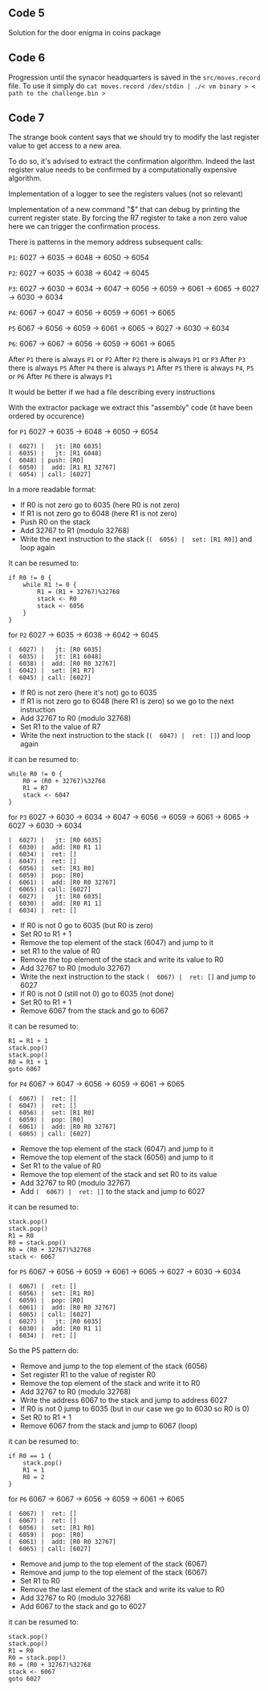 ## Code 5

Solution for the door enigma in coins package

## Code 6

Progression until the synacor headquarters is saved in the `src/moves.record` file.
To use it simply do `cat moves.record /dev/stdin | ./< vm binary > < path to the challenge.bin >` 


## Code 7

The strange book content says that we should try to modify the last register value to get access to a new area.

To do so, it's advised to extract the confirmation algorithm. Indeed the last register value needs to be confirmed by a computationally expensive algorithm.

Implementation of a logger to see the registers values (not so relevant)

Implementation of a new command "$" that can debug by printing the current register state. By forcing the R7 register to take a non zero value here we can trigger the confirmation process. 

There is patterns in the memory address subsequent calls:

`P1`: 6027 -> 6035 -> 6048 -> 6050 -> 6054

`P2`: 6027 -> 6035 -> 6038 -> 6042 -> 6045

`P3`: 6027 -> 6030 -> 6034 -> 6047 -> 6056 -> 6059 -> 6061 -> 6065 -> 6027 -> 6030 -> 6034

`P4`: 6067 -> 6047 -> 6056 -> 6059 -> 6061 -> 6065

`P5` 6067 -> 6056 -> 6059 -> 6061 -> 6065 -> 6027 -> 6030 -> 6034

`P6`: 6067 -> 6067 -> 6056 -> 6059 -> 6061 -> 6065

After `P1` there is always `P1` or `P2`
After `P2` there is always `P1` or `P3`
After `P3` there is always `P5`
After `P4` there is always `P1`
After `P5` there is always `P4`, `P5` or `P6`
After `P6` there is always `P1`

It would be better if we had a file describing every instructions

With the extractor package we extract this "assembly" code (it have been ordered by occurence)

for `P1` 6027 -> 6035 -> 6048 -> 6050 -> 6054
```
(  6027) |   jt: [R0 6035]
(  6035) |   jt: [R1 6048]
(  6048) | push: [R0]
(  6050) |  add: [R1 R1 32767]
(  6054) | call: [6027]
```

In a more readable format:
- If R0 is not zero go to 6035 (here R0 is not zero)
- If R1 is not zero go to 6048 (here R1 is not zero)
- Push R0 on the stack
- Add 32767 to R1 (modulo 32768)
- Write the next instruction to the stack (`(  6056) |  set: [R1 R0]`) and loop again

It can be resumed to:
```
if R0 != 0 {
    while R1 != 0 {
        R1 = (R1 + 32767)%32768
        stack <- R0
        stack <- 6056
    }
}
```

for `P2` 6027 -> 6035 -> 6038 -> 6042 -> 6045
```
(  6027) |   jt: [R0 6035]
(  6035) |   jt: [R1 6048]
(  6038) |  add: [R0 R0 32767]
(  6042) |  set: [R1 R7]
(  6045) | call: [6027]
```

- If R0 is not zero (here it's not) go to 6035
- If R1 is not zero go to 6048 (here R1 is zero) so we go to the next instruction
- Add 32767 to R0 (modulo 32768)
- Set R1 to the value of R7
- Write the next instruction to the stack (`(  6047) |  ret: []`) and loop again

it can be resumed to:
```
while R0 != 0 {
    R0 = (R0 + 32767)%32768
    R1 = R7
    stack <- 6047
}
```


for `P3`  6027 -> 6030 -> 6034 -> 6047 -> 6056 -> 6059 -> 6061 -> 6065 -> 6027 -> 6030 -> 6034
```
(  6027) |   jt: [R0 6035]
(  6030) |  add: [R0 R1 1]
(  6034) |  ret: []
(  6047) |  ret: []
(  6056) |  set: [R1 R0]
(  6059) |  pop: [R0]
(  6061) |  add: [R0 R0 32767]
(  6065) | call: [6027]
(  6027) |   jt: [R0 6035]
(  6030) |  add: [R0 R1 1]
(  6034) |  ret: []
```

- If R0 is not 0 go to 6035 (but R0 is zero)
- Set R0 to R1 + 1
- Remove the top element of the stack (6047) and jump to it
- set R1 to the value of R0
- Remove the top element of the stack and write its value to R0
- Add 32767 to R0 (modulo 32767)
- Write the next instruction to the stack `(  6067) |  ret: []` and jump to 6027
- If R0 is not 0 (still not 0) go to 6035 (not done)
- Set R0 to R1 + 1
- Remove 6067 from the stack and go to 6067

it can be resumed to:
```
R1 = R1 + 1
stack.pop()
stack.pop()
R0 = R1 + 1
goto 6067
```

for `P4` 6067 -> 6047 -> 6056 -> 6059 -> 6061 -> 6065
```
(  6067) |  ret: []
(  6047) |  ret: []
(  6056) |  set: [R1 R0]
(  6059) |  pop: [R0]
(  6061) |  add: [R0 R0 32767]
(  6065) | call: [6027]
```

- Remove the top element of the stack (6047) and jump to it
- Remove the top element of the stack (6056) and jump to it
- Set R1 to the value of R0
- Remove the top element of the stack and set R0 to its value
- Add 32767 to R0 (modulo 32767)
- Add `(  6067) |  ret: []` to the stack and jump to 6027

it can be resumed to:
```
stack.pop()
stack.pop()
R1 = R0
R0 = stack.pop()
R0 = (R0 + 32767)%32768
stack <- 6067
```

for `P5` 6067 -> 6056 -> 6059 -> 6061 -> 6065 -> 6027 -> 6030 -> 6034
```
(  6067) |  ret: []
(  6056) |  set: [R1 R0]
(  6059) |  pop: [R0]
(  6061) |  add: [R0 R0 32767]
(  6065) | call: [6027]
(  6027) |   jt: [R0 6035]
(  6030) |  add: [R0 R1 1]
(  6034) |  ret: []
```

So the P5 pattern do:
- Remove and jump to the top element of the stack (6056)
- Set register R1 to the value of register R0
- Remove the top element of the stack and write it to R0
- Add 32767 to R0 (modulo 32768)
- Write the address 6067 to the stack and jump to address 6027
- If R0 is not 0 jump to 6035 (but in our case we go to 6030 so R0 is 0)
- Set R0 to R1 + 1
- Remove 6067 from the stack and jump to 6067 (loop)

it can be resumed to:
```
if R0 == 1 {
    stack.pop()
    R1 = 1
    R0 = 2
}
```

for `P6` 6067 -> 6067 -> 6056 -> 6059 -> 6061 -> 6065
```
(  6067) |  ret: []
(  6067) |  ret: []
(  6056) |  set: [R1 R0]
(  6059) |  pop: [R0]
(  6061) |  add: [R0 R0 32767]
(  6065) | call: [6027]
```
- Remove and jump to the top element of the stack (6067)
- Remove and jump to the top element of the stack (6067)
- Set R1 to R0
- Remove the last element of the stack and write its value to R0
- Add 32767 to R0 (modulo 32768)
- Add 6067 to the stack and go to 6027

it can be resumed to:
```
stack.pop()
stack.pop()
R1 = R0
R0 = stack.pop()
R0 = (R0 + 32767)%32768
stack <- 6067
goto 6027
```